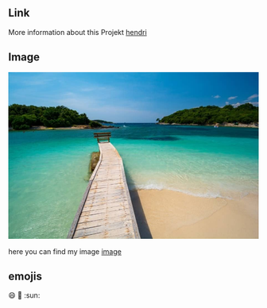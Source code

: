 ## Link
More information about this Projekt [hendri](https://www.google.com/)

## Image
![github-git](ksamil.jpg)

here you can find my image [image](ksamil.jpg)

## emojis
:smile:
:book:
:sun:
